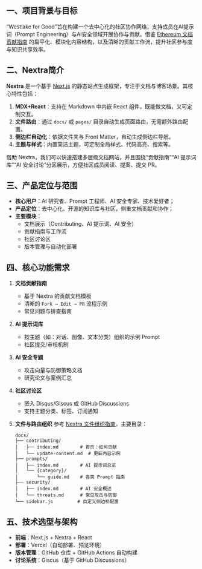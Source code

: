 ## 一、项目背景与目标

“Westlake for Good”旨在构建一个去中心化的社区协作网络，支持成员在AI提示词（Prompt Engineering）与AI安全领域开展协作与贡献。借鉴 [Ethereum 文档贡献指南](https://ethereum.org/zh/contributing/#how-to-update-content) 的扁平化、模块化内容结构，以及清晰的贡献工作流，提升社区参与度与知识共享效率。

## 二、Nextra简介

**Nextra** 是一个基于 [Next.js](https://nextjs.org/) 的静态站点生成框架，专注于文档与博客场景。其核心特性包括：

1. **MDX+React**：支持在 Markdown 中内嵌 React 组件，既能做文档，又可定制交互。
2. **文件路由**：通过 `docs/` 或 `pages/` 目录自动生成页面路由，无需额外路由配置。
3. **侧边栏自动化**：依据文件夹与 Front Matter，自动生成侧边栏导航。
4. **主题与样式**：内置简洁主题，可定制全局样式、代码高亮、搜索等。

借助 Nextra，我们可以快速搭建多层级文档网站，并且围绕“贡献指南”“AI 提示词库”“AI 安全讨论”分区展示，方便社区成员阅读、提案、提交 PR。

## 三、产品定位与范围

- **核心用户**：AI 研究者、Prompt 工程师、AI 安全专家、技术爱好者；
- **产品定位**：去中心化、开源的知识库与社区，侧重文档贡献和协作；
- **主要模块**：
  - 文档展示（Contributing、AI 提示词、AI 安全）
  - 贡献指南与工作流
  - 社区讨论区
  - 版本管理与自动化部署

## 四、核心功能需求

1. **文档贡献指南**

   - 基于 Nextra 的贡献文档模板
   - 清晰的 `Fork → Edit → PR` 流程示例
   - 常见问题与排查指南

2. **AI 提示词库**

   - 按主题（如：对话、图像、文本分类）组织的示例 Prompt
   - 社区提交/审核机制

3. **AI 安全专题**

   - 攻击向量与防御策略文档
   - 研究论文与案例汇总

4. **社区讨论区**

   - 嵌入 Disqus/Giscus 或 GitHub Discussions
   - 支持主题分类、标签、订阅通知

5. **文件与路由组织**
   参考 [Nextra 文件组织指南](https://nextra-v2-7hslbun8z-shud.vercel.app/docs/guide/organize-files)，主要目录：

   ```
   docs/
   ├── contributing/
   │   ├── index.md        # 首页：如何贡献
   │   └── update-content.md  # 更新内容示例
   ├── prompts/
   │   ├── index.md        # AI 提示词总览
   │   └── {category}/
   │       └── guide.md    # 各类 Prompt 指南
   ├── security/
   │   ├── index.md        # AI 安全概述
   │   └── threats.md      # 常见攻击与防御
   └── sidebar.js         # 自定义侧边栏配置
   ```

## 五、技术选型与架构

- **前端**：Next.js + Nextra + React
- **部署**：Vercel（自动部署、预览环境）
- **版本管理**：GitHub 仓库 + GitHub Actions 自动构建
- **讨论系统**：Giscus（基于 GitHub Discussions）